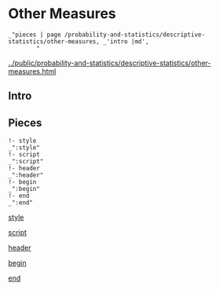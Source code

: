 # Other Measures

    _"pieces | page /probability-and-statistics/descriptive-statistics/other-measures, _'intro |md',
            "

[../public/probability-and-statistics/descriptive-statistics/other-measures.html](# "save:")


## Intro

## Pieces

    !- style
    _":style"
    !- script
    _":script"
    !- header
    _":header"
    !- begin
    _":begin"
    !- end
    _":end"

[style]() 

[script]()

[header]()

[begin]()

[end]()

